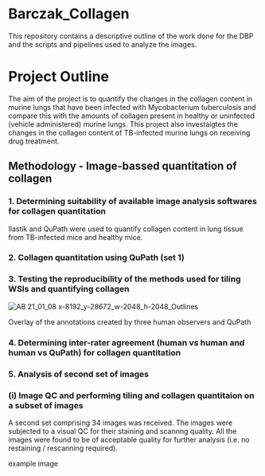 # Barczak_Collagen

This repository contains a descriptive outline of the work done for the DBP and the scripts and pipelines used to analyze the images.

# Project Outline
The aim of the project is to quantify the changes in the collagen content in murine lungs that have been infected with Mycobacterium tuberculosis and compare this with the amounts of collagen present in healthy or uninfected (vehicle administered) murine lungs. This project also investaigtes the changes in the collagen content of TB-infected murine lungs on receiving drug treatment.


## Methodology - Image-bassed quantitation of collagen
### 1. Determining suitability of available image analysis softwares for collagen quantitation
Ilastik and QuPath were used to quantify collagen content in lung tissue from TB-infected mice and healthy mice. 

### 2. Collagen quantitation using QuPath (set 1)

### 3. Testing the reproducibility of the methods used for tiling WSIs and quantifying collagen

![AB 21_01_08 x-8192_y-28672_w-2048_h-2048_Outlines](https://github.com/COBA-NIH/Barczak_Collagen/assets/139376717/41ab21cf-6df0-475c-bac2-f52c04545585)

Overlay of the annotations created by three human observers and QuPath

### 4. Determining inter-rater agreement (human vs human and human vs QuPath) for collagen quantitation

### 5. Analysis of second set of images
### (i) Image QC and performing tiling and collagen quantitaion on a subset of images
A second set comprising 34 images was received. The images were subjected to a visual QC for their staining and scannng quality. All the images were found to be of acceptable quality for further analysis (i.e. no restaining / rescanning required).


example image
